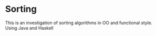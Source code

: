 # Sorting

This is an investigation of sorting algorithms in OO and functional style. Using Java and Haskell
